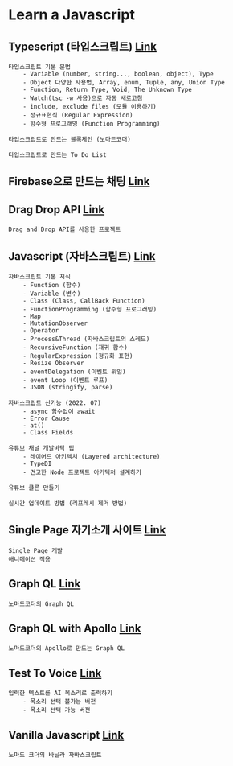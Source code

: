# Learn a Javascript

## Typescript (타입스크립트) [Link](https://github.com/Hschan2/LearnJavascript/tree/main/TypeScript)

```
타입스크립트 기본 문법
    - Variable (number, string..., boolean, object), Type
    - Object 다양한 사용법, Array, enum, Tuple, any, Union Type
    - Function, Return Type, Void, The Unknown Type
    - Watch(tsc -w 사용)으로 자동 새로고침
    - include, exclude files (모듈 이용하기)
    - 정규표현식 (Regular Expression)
    - 함수형 프로그래밍 (Function Programming)
```

```
타입스크립트로 만드는 블록체인 (노마드코더)
```

```
타입스크립트로 만드는 To Do List
```

## Firebase으로 만드는 채팅 [Link](https://github.com/Hschan2/LearnJavascript/tree/main/Firebase-Chat)

## Drag Drop API [Link](https://github.com/Hschan2/LearnJavascript/tree/main/DragAndDropAPI_JS)

```
Drag and Drop API를 사용한 프로젝트
```

## Javascript (자바스크립트) [Link](https://github.com/Hschan2/LearnJavascript/tree/main/About_Javascript)

```
자바스크립트 기본 지식
    - Function (함수)
    - Variable (변수)
    - Class (Class, CallBack Function)
    - FunctionProgramming (함수형 프로그래밍)
    - Map
    - MutationObserver
    - Operator
    - Process&Thread (자바스크립트의 스레드)
    - RecursiveFunction (재귀 함수)
    - RegularExpression (정규화 표현)
    - Resize Observer
    - eventDelegation (이벤트 위임)
    - event Loop (이벤트 루프)
    - JSON (stringify, parse)

자바스크립트 신기능 (2022. 07)
    - async 함수없이 await
    - Error Cause
    - at()
    - Class Fields
```

```
유튜브 채널 개발바닥 팁
    - 레이어드 아키텍처 (Layered architecture)
    - TypeDI
    - 견고한 Node 프로젝트 아키텍처 설계하기
```

```
유튜브 클론 만들기
```

```
실시간 업데이트 방법 (리프레시 제거 방법)
```

## Single Page 자기소개 사이트 [Link](https://github.com/Hschan2/LearnJavascript/tree/main/FrontEnd_Web/First)
```
Single Page 개발
애니메이션 적용
```

## Graph QL [Link]()
```
노마드코더의 Graph QL
```

## Graph QL with Apollo [Link]()
```
노마드코더의 Apollo로 만드는 Graph QL
```

## Test To Voice [Link]()
```
입력한 텍스트를 AI 목소리로 출력하기
    - 목소리 선택 불가능 버전
    - 목소리 선택 가능 버전
```

## Vanilla Javascript [Link]()
```
노마드 코더의 바닐라 자바스크립트
```